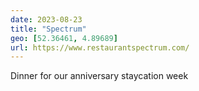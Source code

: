 ```yaml
---
date: 2023-08-23
title: "Spectrum"
geo: [52.36461, 4.89689]
url: https://www.restaurantspectrum.com/
---
```


Dinner for our anniversary staycation week
